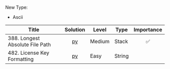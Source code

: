 New Type:
* Ascii


| Title  | Solution |Level | Type | Importance |
|-------------|:---:| ----- |------ |:---:|
|388. Longest Absolute File Path | [py](https://github.com/cloi1994/session1/blob/master/Google/388.py) | Medium | Stack | ✅|
|482. License Key Formatting | [py](https://github.com/cloi1994/session1/blob/master/Google/482.py) | Easy | String | 
